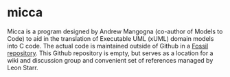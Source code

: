 # micca
Micca is a program designed by Andrew Mangogna (co-author of Models to Code) to aid in the translation of Executable UML (xUML) domain models into C code. The actual code is maintained outside of Github in a [Fossil repository](https://repos.modelrealization.com/cgi-bin/fossil/mrtools/wiki?name=MiccaPage). This Github repository is empty, but serves as a location for a wiki and discussion group and convenient set of references managed by Leon Starr.
